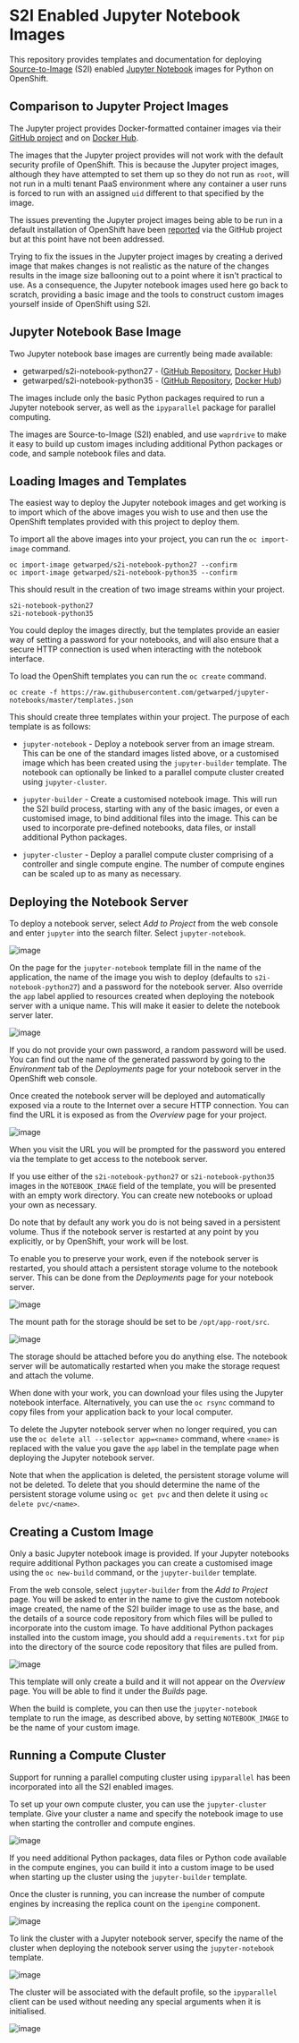 # S2I Enabled Jupyter Notebook Images

This repository provides templates and documentation for deploying [Source-to-Image](https://github.com/openshift/source-to-image) (S2I) enabled [Jupyter Notebook](http://jupyter.org) images for Python on OpenShift.

## Comparison to Jupyter Project Images

The Jupyter project provides Docker-formatted container images via their [GitHub project](https://github.com/jupyter/docker-stacks) and on [Docker Hub](https://hub.docker.com/u/jupyter/).

The images that the Jupyter project provides will not work with the default security profile of OpenShift. This is because the Jupyter project images, although they have attempted to set them up so they do not run as ``root``, will not run in a multi tenant PaaS environment where any container a user runs is forced to run with an assigned ``uid`` different to that specified by the image.

The issues preventing the Jupyter project images being able to be run in a default installation of OpenShift have been [reported](https://github.com/jupyter/docker-stacks/issues/188) via the GitHub project but at this point have not been addressed.

Trying to fix the issues in the Jupyter project images by creating a derived image that makes changes is not realistic as the nature of the changes results in the image size ballooning out to a point where it isn't practical to use. As a consequence, the Jupyter notebook images used here go back to scratch, providing a basic image and the tools to construct custom images yourself inside of OpenShift using S2I.

## Jupyter Notebook Base Image

Two Jupyter notebook base images are currently being made available:

* getwarped/s2i-notebook-python27 - ([GitHub Repository](https://github.com/getwarped/s2i-notebook-python27), [Docker Hub](https://hub.docker.com/r/getwarped/s2i-notebook-python27/))
* getwarped/s2i-notebook-python35 - ([GitHub Repository](https://github.com/getwarped/s2i-notebook-python35), [Docker Hub](https://hub.docker.com/r/getwarped/s2i-notebook-python35/))

The images include only the basic Python packages required to run a Jupyter notebook server, as well as the ``ipyparallel`` package for parallel computing.

The images are Source-to-Image (S2I) enabled, and use ``waprdrive`` to make it easy to build up custom images including additional Python packages or code, and sample notebook files and data.

## Loading Images and Templates

The easiest way to deploy the Jupyter notebook images and get working is to import which of the above images you wish to use and then use the OpenShift templates provided with this project to deploy them.

To import all the above images into your project, you can run the ``oc import-image`` command.

```
oc import-image getwarped/s2i-notebook-python27 --confirm
oc import-image getwarped/s2i-notebook-python35 --confirm
```

This should result in the creation of two image streams within your project.

```
s2i-notebook-python27
s2i-notebook-python35
```

You could deploy the images directly, but the templates provide an easier way of setting a password for your notebooks, and will also ensure that a secure HTTP connection is used when interacting with the notebook interface.

To load the OpenShift templates you can run the ``oc create`` command.


```
oc create -f https://raw.githubusercontent.com/getwarped/jupyter-notebooks/master/templates.json
```

This should create three templates within your project. The purpose of each template is as follows:

* ``jupyter-notebook`` - Deploy a notebook server from an image stream. This can be one of the standard images listed above, or a customised image which has been created using the ``jupyter-builder`` template. The notebook can optionally be linked to a parallel compute cluster created using ``jupyter-cluster``.

* ``jupyter-builder`` - Create a customised notebook image. This will run the S2I build process, starting with any of the basic images, or even a customised image, to bind additional files into the image. This can be used to incorporate pre-defined notebooks, data files, or install additional Python packages.

* ``jupyter-cluster`` - Deploy a parallel compute cluster comprising of a controller and single compute engine. The number of compute engines can be scaled up to as many as necessary.

## Deploying the Notebook Server

To deploy a notebook server, select _Add to Project_ from the web console and enter ``jupyter`` into the search filter. Select ``jupyter-notebook``.

![image](images/add_to_project_jupyter_notebook.png)

On the page for the ``jupyter-notebook`` template fill in the name of the application, the name of the image you wish to deploy (defaults to ``s2i-notebook-python27``) and a password for the notebook server. Also override the ``app`` label applied to resources created when deploying the notebook server with a unique name. This will make it easier to delete the notebook server later.

![image](images/create_jupyter_notebook.png)

If you do not provide your own password, a random password will be used. You can find out the name of the generated password by going to the _Environment_ tab of the _Deployments_ page for your notebook server in the OpenShift web console.

Once created the notebook server will be deployed and automatically exposed via a route to the Internet over a secure HTTP connection. You can find the URL it is exposed as from the _Overview_ page for your project.

![image](images/overview_notebook.png)

When you visit the URL you will be prompted for the password you entered via the template to get access to the notebook server.

If you use either of the ``s2i-notebook-python27`` or ``s2i-notebook-python35`` images in the ``NOTEBOOK_IMAGE`` field of the template, you will be presented with an empty work directory. You can create new notebooks or upload your own as necessary.

Do note that by default any work you do is not being saved in a persistent volume. Thus if the notebook server is restarted at any point by you explicitly, or by OpenShift, your work will be lost.

To enable you to preserve your work, even if the notebook server is restarted, you should attach a persistent storage volume to the notebook server. This can be done from the _Deployments_ page for your notebook server.

![image](images/deployments_attach_storage_notebook.png)

The mount path for the storage should be set to be ``/opt/app-root/src``.

![image](images/attach_storage_notebook.png)

The storage should be attached before you do anything else. The notebook server will be automatically restarted when you make the storage request and attach the volume.

When done with your work, you can download your files using the Jupyter notebook interface. Alternatively, you can use the ``oc rsync`` command to copy files from your application back to your local computer.

To delete the Jupyter notebook server when no longer required, you can use the ``oc delete all --selector app=<name>`` command, where ``<name>`` is replaced with the value you gave the ``app`` label in the template page when deploying the Jupyter notebook server.

Note that when the application is deleted, the persistent storage volume will not be deleted. To delete that you should determine the name of the persistent storage volume using ``oc get pvc`` and then delete it using ``oc delete pvc/<name>``.

## Creating a Custom Image

Only a basic Jupyter notebook image is provided. If your Jupyter notebooks require additional Python packages you can create a customised image using the ``oc new-build`` command, or the ``jupyter-builder`` template.

From the web console, select ``jupyter-builder`` from the _Add to Project_ page. You will be asked to enter in the name to give the custom notebook image created, the name of the S2I builder image to use as the base, and the details of a source code repository from which files will be pulled to incorporate into the custom image. To have additional Python packages installed into the custom image, you should add a ``requirements.txt`` for ``pip`` into the directory of the source code repository that files are pulled from.

![image](images/create_jupyter_builder.png)

This template will only create a build and it will not appear on the _Overview_ page. You will be able to find it under the _Builds_ page. 

When the build is complete, you can then use the ``jupyter-notebook`` template to run the image, as described above, by setting ``NOTEBOOK_IMAGE`` to be the name of your custom image.

## Running a Compute Cluster

Support for running a parallel computing cluster using ``ipyparallel`` has been incorporated into all the S2I enabled images.

To set up your own compute cluster, you can use the ``jupyter-cluster`` template. Give your cluster a name and specify the notebook image to use when starting the controller and compute engines.

![image](images/create_jupyter_cluster.png)

If you need additional Python packages, data files or Python code available in the compute engines, you can build it into a custom image to be used when starting up the cluster using the ``jupyter-builder`` template.

Once the cluster is running, you can increase the number of compute engines by increasing the replica count on the ``ipengine`` component.

![image](images/scale_up_compute_engine.png)

To link the cluster with a Jupyter notebook server, specify the name of the cluster when deploying the notebook server using the ``jupyter-notebook`` template.

![image](images/attach_compute_cluster.png)

The cluster will be associated with the default profile, so the ``ipyparallel`` client can be used without needing any special arguments when it is initialised.

![image](images/ipyparallel_client.png)
